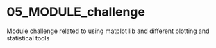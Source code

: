 # 05_MODULE_challenge
Module challenge related to using matplot lib and different plotting and statistical tools
